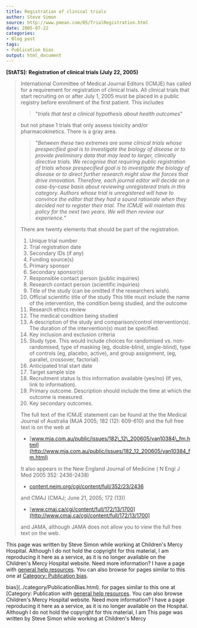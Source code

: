 ```yaml
---
title: Registration of clinical trials
author: Steve Simon
source: http://www.pmean.com/05/TrialRegistration.html
date: 2005-07-22
categories:
- Blog post
tags:
- Publication bias
output: html_document
---
```

**[StATS]:** **Registration of clinical trials (July
22, 2005)**

> International Committee of Medical Journal Editors (ICMJE) has called
> for a requirement for registration of clinical trials. All clinical
> trials that start recruiting on or after July 1, 2005 must be placed
> in a public registry before enrollment of the first patient. This
> includes
>
> > \"*trials that test a clinical hypothesis about health outcomes*\"
>
> but not phase 1 trials that only assess toxicity and/or
> pharmacokinetics. There is a gray area.
>
> > \"*Between these two extremes are some clinical trials whose
> > prespecified goal is to investigate the biology of disease or to
> > provide preliminary data that may lead to larger, clinically
> > directive trials. We recognise that requiring public registration of
> > trials whose prespecified goal is to investigate the biology of
> > disease or to direct further research might slow the forces that
> > drive innovation. Therefore, each journal editor will decide on a
> > case-by-case basis about reviewing unregistered trials in this
> > category. Authors whose trial is unregistered will have to convince
> > the editor that they had a sound rationale when they decided not to
> > register their trial. The ICMJE will maintain this policy for the
> > next two years. We will then review our experience.*\"
>
> There are twenty elements that should be part of the registration.
>
> 1.  Unique trial number
> 2.  Trial registration date
> 3.  Secondary IDs (if any)
> 4.  Funding source(s)
> 5.  Primary sponsor
> 6.  Secondary sponsor(s)
> 7.  Responsible contact person (public inquiries)
> 8.  Research contact person (scientific inquiries)
> 9.  Title of the study (can be omitted if the researchers wish).
> 10. Official scientific title of the study This title must include the
>     name of the intervention, the condition being studied, and the
>     outcome
> 11. Research ethics review
> 12. The medical condition being studied
> 13. A description of the study and comparison/control intervention(s).
>     The duration of the intervention(s) must be specified.
> 14. Key inclusion and exclusion criteria
> 15. Study type. This would include choices for randomised vs.
>     non-randomised, type of masking (eg, double-blind, single-blind),
>     type of controls (eg, placebo, active), and group assignment, (eg,
>     parallel, crossover, factorial).
> 16. Anticipated trial start date
> 17. Target sample size
> 18. Recruitment status Is this information available (yes/no) (If yes,
>     link to information).
> 19. Primary outcome. Description should include the time at which the
>     outcome is measured.
> 20. Key secondary outcomes.
>
> The full text of the ICMJE statement can be found at the the Medical
> Journal of Australia (MJA 2005; 182 (12): 609-610) and the full free
> text is on the web at
>
> -   [www.mja.com.au/public/issues/182\_12\_200605/van10384\_fm.html](http://www.mja.com.au/public/issues/182_12_200605/van10384_fm.html)
>
> It also appears in the New England Journal of Medicine ( N Engl J Med
> 2005 352: 2436-2438)
>
> -   [content.nejm.org/cgi/content/full/352/23/2436](http://content.nejm.org/cgi/content/full/352/23/2436)
>
> and CMAJ (CMAJ; June 21, 2005; 172 (13))
>
> -   [www.cmaj.ca/cgi/content/full/172/13/1700](http://www.cmaj.ca/cgi/content/full/172/13/1700)
>
> and JAMA, although JAMA does not allow you to view the full free text
> on the web.

This page was written by Steve Simon while working at Children\'s Mercy
Hospital. Although I do not hold the copyright for this material, I am
reproducing it here as a service, as it is no longer available on the
Children\'s Mercy Hospital website. Need more information? I have a page
with [general help resources](../GeneralHelp.html). You can also browse
for pages similar to this one at [Category: Publication
bias](../category/PublicationBias.html).
<!---More--->
bias](../category/PublicationBias.html).
for pages similar to this one at [Category: Publication
with [general help resources](../GeneralHelp.html). You can also browse
Children\'s Mercy Hospital website. Need more information? I have a page
reproducing it here as a service, as it is no longer available on the
Hospital. Although I do not hold the copyright for this material, I am
This page was written by Steve Simon while working at Children\'s Mercy

<!---Do not use
**[StATS]:** **Registration of clinical trials (July
This page was written by Steve Simon while working at Children\'s Mercy
Hospital. Although I do not hold the copyright for this material, I am
reproducing it here as a service, as it is no longer available on the
Children\'s Mercy Hospital website. Need more information? I have a page
with [general help resources](../GeneralHelp.html). You can also browse
for pages similar to this one at [Category: Publication
bias](../category/PublicationBias.html).
--->

